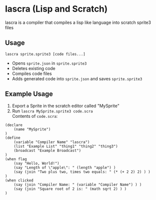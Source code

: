 # lascra (Lisp and Scratch)
lascra is a compiler that compiles a lisp like language into scratch sprite3 files
## Usage
`lascra sprite.sprite3 [code files...]`
* Opens `sprite.json` in `sprite.sprite3`
* Deletes existing code
* Compiles code files
* Adds generated code into `sprite.json` and saves `sprite.sprite3`
## Example Usage
1. Export a Sprite in the scratch editor called "MySprite"
2. Run `lascra MySprite.sprite3 code.scra`  
Contents of `code.scra`:
```
(declare
    (name "MySprite")
)
(define
    (variable "Compiler Name" "lascra")
    (list "Example List" "thing1" "thing2" "thing3")
    (broadcast "Example Broadcast")
)
(when flag
    (say "Hello, World!")
    (say "Length of \"apple\": " (length "apple") )
    (say (join "Two plus two, times two equals: " (* (+ 2 2) 2) ) )
)
(when clicked
    (say (join "Compiler Name: " (variable "Compiler Name") ) )
    (say (join "Square root of 2 is: " (math sqrt 2) ) )
)
```
